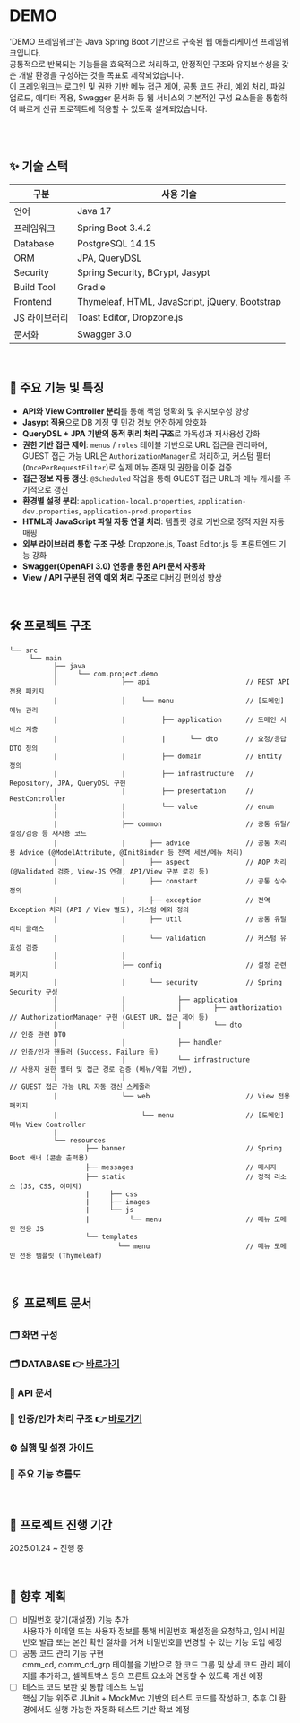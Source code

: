 # DEMO
'DEMO 프레임워크'는 Java Spring Boot 기반으로 구축된 웹 애플리케이션 프레임워크입니다. <br>
공통적으로 반복되는 기능들을 효육적으로 처리하고, 안정적인 구조와 유지보수성을 갖춘 개발 환경을 구성하는 것을 목표로 제작되었습니다. <br>
이 프레임워크는 로그인 및 권한 기반 메뉴 접근 제어, 공통 코드 관리, 예외 처리, 파일 업로드, 에디터 적용, Swagger 문서화 등 웹 서비스의 기본적인 구성 요소들을 통합하여 빠르게 신규 프로젝트에 적용할 수 있도록 설계되었습니다.

<br>
<br>

## ✨ 기술 스택
| 구분 | 사용 기술 |
|-----|----------|
| 언어 | Java 17 |
| 프레임워크 | Spring Boot 3.4.2 |
| Database | PostgreSQL 14.15 |
| ORM | JPA, QueryDSL |
| Security | Spring Security, BCrypt, Jasypt |
| Build Tool | Gradle |
| Frontend | Thymeleaf, HTML, JavaScript, jQuery, Bootstrap |
| JS 라이브러리 | Toast Editor, Dropzone.js | 
| 문서화 | Swagger 3.0 |

<br>

## 📌 주요 기능 및 특징
- **API와 View Controller 분리**를 통해 책임 명확화 및 유지보수성 향상
- **Jasypt 적용**으로 DB 계정 및 민감 정보 안전하게 암호화
- **QueryDSL + JPA 기반의 동적 쿼리 처리 구조**로 가독성과 재사용성 강화
- **권한 기반 접근 제어**: `menus` / `roles` 테이블 기반으로 URL 접근을 관리하며,  
  GUEST 접근 가능 URL은 `AuthorizationManager`로 처리하고, 커스텀 필터(`OncePerRequestFilter`)로 실제 메뉴 존재 및 권한을 이중 검증
- **접근 정보 자동 갱신**: `@Scheduled` 작업을 통해 GUEST 접근 URL과 메뉴 캐시를 주기적으로 갱신
- **환경별 설정 분리**: `application-local.properties`, `application-dev.properties`, `application-prod.properties`
- **HTML과 JavaScript 파일 자동 연결 처리**: 템플릿 경로 기반으로 정적 자원 자동 매핑
- **외부 라이브러리 통합 구조 구성**: Dropzone.js, Toast Editor.js 등 프론트엔드 기능 강화
- **Swagger(OpenAPI 3.0) 연동을 통한 API 문서 자동화**
- **View / API 구분된 전역 예외 처리 구조**로 디버깅 편의성 향상

<br>

## 🛠️ 프로젝트 구조
```
└── src
     └── main 
           ├── java
           │     └── com.project.demo
           │                ├── api                        // REST API 전용 패키지
           |                │    └── menu                  // [도메인] 메뉴 관리
           |                |         ├── application      // 도메인 서비스 계층
           |                |         |      └── dto       // 요청/응답 DTO 정의
           |                |         ├── domain           // Entity 정의
           |                |         ├── infrastructure   // Repository, JPA, QueryDSL 구현
           |                |         ├── presentation     // RestController
           |                |         └── value            // enum
           |                |
           |                ├── common                     // 공통 유틸/설정/검증 등 재사용 코드
           |                |      ├── advice              // 공통 처리용 Advice (@ModelAttribute, @InitBinder 등 전역 세션/메뉴 처리)
           |                |      ├── aspect              // AOP 처리 (@Validated 검증, View-JS 연결, API/View 구분 로깅 등)
           |                |      ├── constant            // 공통 상수 정의
           |                |      ├── exception           // 전역 Exception 처리 (API / View 별도), 커스텀 예외 정의
           |                |      ├── util                // 공통 유틸리티 클래스
           |                |      └── validation          // 커스텀 유효성 검증
           |                |
           |                ├── config                     // 설정 관련 패키지
           |                |      └── security            // Spring Security 구성
           |                |             ├── application
           |                |             |        ├── authorization   // AuthorizationManager 구현 (GUEST URL 접근 제어 등)
           |                |             |        └── dto             // 인증 관련 DTO
           |                |             ├── handler                  // 인증/인가 핸들러 (Success, Failure 등)
           |                |             └── infrastructure           // 사용자 권한 필터 및 접근 경로 검증 (메뉴/역할 기반),
           |                |                                          // GUEST 접근 가능 URL 자동 갱신 스케줄러
           |                └── web                        // View 전용 패키지
           |                     └── menu                  // [도메인] 메뉴 View Controller
           |
           └── resources
                   ├── banner                              // Spring Boot 배너 (콘솔 출력용)
                   ├── messages                            // 메시지
                   ├── static                              // 정적 리소스 (JS, CSS, 이미지)
                   |     ├── css
                   |     ├── images
                   |     └── js
                   |          └── menu                     // 메뉴 도메인 전용 JS
                   └── templates
                           └── menu                        // 메뉴 도메인 전용 템플릿 (Thymeleaf)
```

<br>

## 🖇️ 프로젝트 문서
### 🗂️ 화면 구성
### 🗂️ DATABASE 👉 [바로가기](docs/db/database.md)
### 📑 API 문서
### 🔐 인증/인가 처리 구조 👉 [바로가기](docs/security-structure.md)
### ⚙️ 실행 및 설정 가이드
### 🔄 주요 기능 흐름도

<br>

## 📆 프로젝트 진행 기간
2025.01.24 ~ 진행 중

<br>

## 🔎 향후 계획
- [ ] 비밀번호 찾기(재설정) 기능 추가 <br>
사용자가 이메일 또는 사용자 정보를 통해 비밀번호 재설정을 요청하고, 임시 비밀번호 발급 또는 본인 확인 절차를 거쳐 비밀번호를 변경할 수 있는 기능 도입 예정
- [ ] 공통 코드 관리 기능 구현 <br>
cmm_cd, comm_cd_grp 테이블을 기반으로 한 코드 그룹 및 상세 코드 관리 페이지를 추가하고, 셀렉트박스 등의 프론트 요소와 연동할 수 있도록 개선 예정
- [ ] 테스트 코드 보완 및 통합 테스트 도입 <br>
핵심 기능 위주로 JUnit + MockMvc 기반의 테스트 코드를 작성하고, 추후 CI 환경에서도 실행 가능한 자동화 테스트 기반 확보 예정